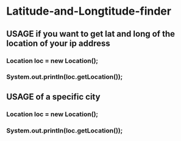 # Latitude-and-Longtitude-finder

## USAGE if you want to get lat and long of the location of your ip address

### Location loc = new Location();
### System.out.println(loc.getLocation());

## USAGE of a specific city

### Location loc = new Location();
### System.out.println(loc.getLocation());
